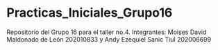 # Practicas_Iniciales_Grupo16
Repositorio del Grupo 16 para el taller no.4. 
Integrantes:
Moises David Maldonado de León 202010833 y 
Andy Ezequiel Sanic Tiul 202006699
